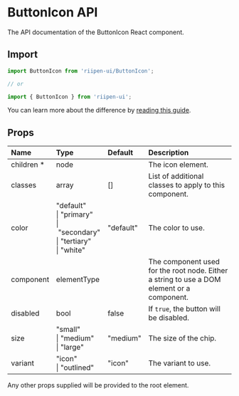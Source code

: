 <!--- This documentation is automatically generated, do not try to edit it. -->

# ButtonIcon API

<p class="description">The API documentation of the ButtonIcon React component.</p>

## Import

```js
import ButtonIcon from 'riipen-ui/ButtonIcon';

// or

import { ButtonIcon } from 'riipen-ui';
```

You can learn more about the difference by [reading this guide](/guides/bundle-size).

## Props

| Name | Type | Default | Description |
|:-----|:-----|:--------|:------------|
| <span class="prop-name required">children&nbsp;*</span> | <span class="prop-type">node</span> |  | The icon element. |
| <span class="prop-name">classes</span> | <span class="prop-type">array</span> | <span class="prop-default">[]</span> | List of additional classes to apply to this component. |
| <span class="prop-name">color</span> | <span class="prop-type">"default"<br>&#124;&nbsp;"primary"<br>&#124;&nbsp;"secondary"<br>&#124;&nbsp;"tertiary"<br>&#124;&nbsp;"white"</span> | <span class="prop-default">"default"</span> | The color to use. |
| <span class="prop-name">component</span> | <span class="prop-type">elementType</span> |  | The component used for the root node. Either a string to use a DOM element or a component. |
| <span class="prop-name">disabled</span> | <span class="prop-type">bool</span> | <span class="prop-default">false</span> | If `true`, the button will be disabled. |
| <span class="prop-name">size</span> | <span class="prop-type">"small"<br>&#124;&nbsp;"medium"<br>&#124;&nbsp;"large"</span> | <span class="prop-default">"medium"</span> | The size of the chip. |
| <span class="prop-name">variant</span> | <span class="prop-type">"icon"<br>&#124;&nbsp;"outlined"</span> | <span class="prop-default">"icon"</span> | The variant to use. |


Any other props supplied will be provided to the root element.
